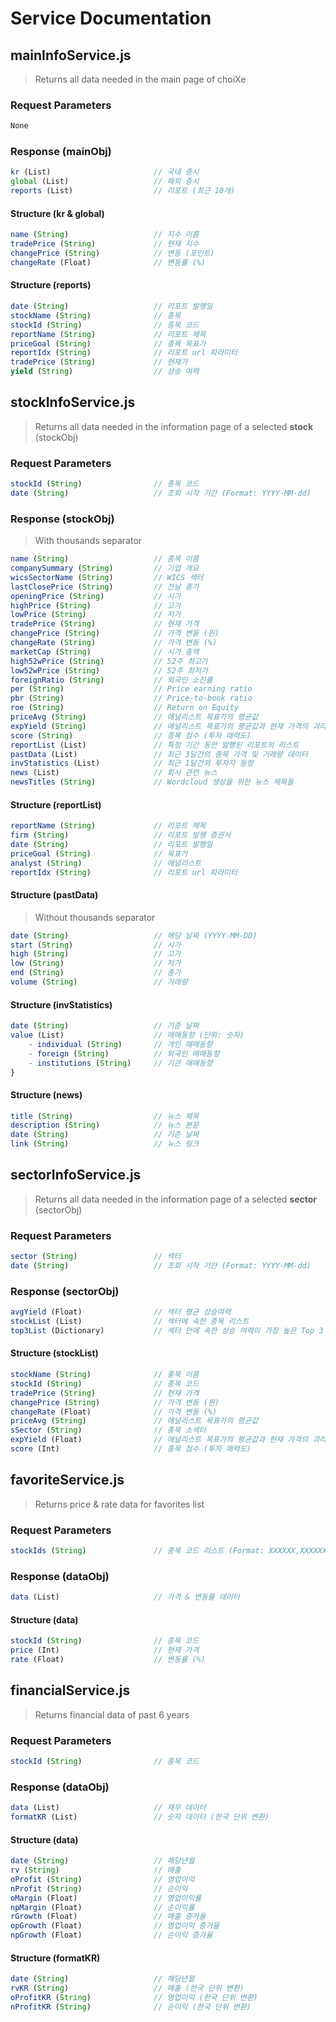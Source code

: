 # Service Documentation

## mainInfoService.js

> Returns all data needed in the main page of choiXe

### Request Parameters

```javascript
None
```

### Response (mainObj)

```javascript
kr (List)                       // 국내 증시
global (List)                   // 해외 증시
reports (List)                  // 리포트 (최근 10개)
```

#### Structure (kr & global)

```javascript
name (String)                   // 지수 이름
tradePrice (String)             // 현재 지수
changePrice (String)            // 변동 (포인트)
changeRate (Float)              // 변동률 (%)
```

#### Structure (reports)

```javascript
date (String)                   // 리포트 발행일
stockName (String)              // 종목
stockId (String)                // 종목 코드
reportName (String)             // 리포트 제목
priceGoal (String)              // 종목 목표가
reportIdx (String)              // 리포트 url 파라미터
tradePrice (String)             // 현재가
yield (String)                  // 상승 여력
```

## stockInfoService.js

> Returns all data needed in the information page of a selected **stock** (stockObj)

### Request Parameters

```javascript
stockId (String)                // 종목 코드
date (String)                   // 조회 시작 기간 (Format: YYYY-MM-dd)
```

### Response (stockObj)

> With thousands separator

```javascript
name (String)                   // 종목 이름
companySummary (String)         // 기업 개요
wicsSectorName (String)         // WICS 섹터
lastClosePrice (String)         // 전날 종가
openingPrice (String)           // 시가
highPrice (String)              // 고가
lowPrice (String)               // 저가
tradePrice (String)             // 현재 가격
changePrice (String)            // 가격 변동 (원)
changeRate (String)             // 가격 변동 (%)
marketCap (String)              // 시가 총액
high52wPrice (String)           // 52주 최고가
low52wPrice (String)            // 52주 최저가
foreignRatio (String)           // 외국인 소진률
per (String)                    // Price earning ratio
pbr (String)                    // Price-to-book ratio
roe (String)                    // Return on Equity
priceAvg (String)               // 애널리스트 목표가의 평균값
expYield (String)               // 애널리스트 목표가의 평균값과 현재 가격의 괴리율
score (String)                  // 종목 점수 (투자 매력도)
reportList (List)               // 특정 기간 동안 발행된 리포트의 리스트
pastData (List)                 // 최근 3달간의 종목 가격 및 거래량 데이터
invStatistics (List)            // 최근 1달간의 투자자 동향
news (List)                     // 회사 관련 뉴스
newsTitles (String)             // Wordcloud 생성을 위한 뉴스 제목들
```

#### Structure (reportList)

```javascript
reportName (String)             // 리포트 제목
firm (String)                   // 리포트 발행 증권사
date (String)                   // 리포트 발행일
priceGoal (String)              // 목표가
analyst (String)                // 애널리스트
reportIdx (String)              // 리포트 url 파라미터
```

#### Structure (pastData)

> Without thousands separator

```javascript
date (String)                   // 해당 날짜 (YYYY-MM-DD)
start (String)                  // 시가
high (String)                   // 고가
low (String)                    // 저가
end (String)                    // 종가
volume (String)                 // 거래량
```

#### Structure (invStatistics)

```javascript
date (String)                   // 기준 날짜
value (List)                    // 매매동향 (단위: 숫자)
    - individual (String)       // 개인 매매동향
    - foreign (String)          // 외국인 매매동향
    - institutions (String)     // 기관 매매동향
}
```

#### Structure (news)

```javascript
title (String)                  // 뉴스 제목
description (String)            // 뉴스 본문
date (String)                   // 기준 날짜
link (String)                   // 뉴스 링크
```

## sectorInfoService.js

> Returns all data needed in the information page of a selected **sector** (sectorObj)

### Request Parameters

```javascript
sector (String)                 // 섹터
date (String)                   // 조회 시작 기간 (Format: YYYY-MM-dd)
```

### Response (sectorObj)

```javascript
avgYield (Float)                // 섹터 평균 상승여력
stockList (List)                // 섹터에 속한 종목 리스트
top3List (Dictionary)           // 섹터 안에 속한 상승 여력이 가장 높은 Top 3 소섹터
```

#### Structure (stockList)

```javascript
stockName (String)              // 종목 이름
stockId (String)                // 종목 코드
tradePrice (String)             // 현재 가격
changePrice (String)            // 가격 변동 (원)
changeRate (Float)              // 가격 변동 (%)
priceAvg (String)               // 애널리스트 목표가의 평균값
sSector (String)                // 종목 소섹터
expYield (Float)                // 애널리스트 목표가의 평균값과 현재 가격의 괴리율
score (Int)                     // 종목 점수 (투자 매력도)
```

## favoriteService.js

> Returns price & rate data for favorites list

### Request Parameters

```javascript
stockIds (String)               // 종목 코드 리스트 (Format: XXXXXX,XXXXXX,)
```

### Response (dataObj)

```javascript
data (List)                     // 가격 & 변동률 데이터
```

#### Structure (data)

```javascript
stockId (String)                // 종목 코드
price (Int)                     // 현재 가격
rate (Float)                    // 변동률 (%)
```

## financialService.js

> Returns financial data of past 6 years

### Request Parameters

```javascript
stockId (String)                // 종목 코드
```

### Response (dataObj)

```javascript
data (List)                     // 재무 데이터
formatKR (List)                 // 숫자 데이터 (한국 단위 변환)
```

#### Structure (data)

```javascript
date (String)                   // 해당년월
rv (String)                     // 매출
oProfit (String)                // 영업이익
nProfit (String)                // 순이익
oMargin (Float)                 // 영업이익률
npMargin (Float)                // 순이익률
rGrowth (Float)                 // 매출 증가율
opGrowth (Float)                // 영업이익 증가율
npGrowth (Float)                // 순이익 증가율
```

#### Structure (formatKR)

```javascript
date (String)                   // 해당년월
rvKR (String)                   // 매출 (한국 단위 변환)
oProfitKR (String)              // 영업이익 (한국 단위 변환)
nProfitKR (String)              // 순이익 (한국 단위 변환)
```
